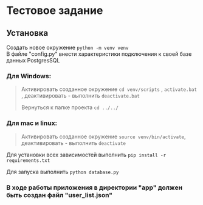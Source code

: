 # Тестовое задание

## Установка
Создать новое окружение `python -m venv venv`<br>
В файле "config.py" внести характеристики подключения к своей базе данных PostgresSQL


### Для Windows:
>Активировать созданное окружение `cd venv/scripts` , `activate.bat` , деактивировать - выполнить `deactivate.bat`
>
>Вернуться к папке проекта `cd ../../`
### Для mac и linux:
>Активировать созданное окружение `source venv/bin/activate`, деактивировать - выполнить `deactivate`

Для установки всех зависимостей выполнить `pip install -r requirements.txt`

Для запуска выполнить `python database.py`

### В ходе работы приложения в директории "app" должен быть создан файл "user_list.json"
